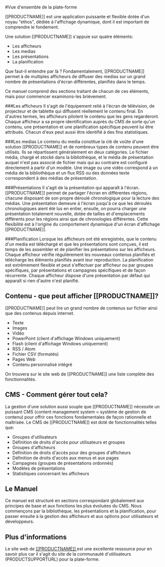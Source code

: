 <!--toc=tour-->
#Vue d'ensemble de la plate-forme

[[PRODUCTNAME]] est une application puissante et flexible dotée d'un noyau "ethos", dédiée à l'affichage dynamique, dont il est important de comprendre le fondement.

Une solution [[PRODUCTNAME]] s'appuie sur quatre éléments:

*   Les afficheurs
*   Les medias
*   Les présentations
*   La planification

Que faut-il entendre par là ? Fondamentalement, [[PRODUCTNAME]] permet à de multiples afficheurs de diffuser des medias sur un grand nombre de présentations d'écran différentes, planifiés dans le temps.

Ce manuel comprend des sections traitant de chacun de ces éléments, mais pour commencer examinons-les brièvement.


###Les afficheurs
Il s'agit de l'équipement relié à l'écran de télévision, de projecteur et de tablette qui diffusent réellement le contenu final. En d'autres termes, les afficheurs pilotent le contenu que les gens regarderont. Chaque afficheur a sa propre identification auprès du CMS de sorte qu'un contenu, une présentation et une planification spécifique peuvent lui être attribués. Chacun d'eux peut aussi être identifié à des fins statistiques.

###Les medias
Le contenu du media constitue la clé de voûte d'une solution [[PRODUCTNAME]] et de nombreux types de contenu peuvent être utilisés. Ils se répartissent généralement en deux catégories. Le fichier média, chargé et stocké dans la bibliothèque, et le média de présentation auquel n'est pas associé de fichier mais qui au contraire est configuré directement à partir d'un modèle. Une image ou une vidéo correspond à un média de la bibliothèque et un flux RSS ou des données texte correspondent à des médias de présentation.

###Présentations
Il s'agit de la présentation qui apparaît à l'écran. [[PRODUCTNAME]] permet de partager l'écran en différentes régions, chacune disposant de son propre déroulé chronologique pour la lecture des médias. Une présentation demeure à l'écran jusqu'à ce que les déroulés chronologiques aient été lus en entier, ensuite, on pourra charger une présentation totalement nouvelle, dotée de tailles et d'emplacements différents pour les régions ainsi que de chronologies différentes. Cette flexibilité est à l'origine du comportement dynamique d'un écran d'affichage [[PRODUCTNAME]].

###Planification
Lorsque les afficheurs ont été enregistrés, que le contenu d'un media est téléchargé et que les présentations sont conçues, il est temps de les assembler et de planifier les présentations sur les afficheurs. Chaque afficheur vérifie régulièrement les nouveaux contenus planifiés et télécharge les éléments planifiés avant leur reproduction. La planification est extrêmement flexible et peut s'effectuer par afficheur ou par groupes spécifiques, par présentations et campagnes spécifiques et de façon récurrente. Chaque afficheur dispose d'une présentation par défaut qui apparaît si rien d'autre n'est planifié.

## Contenu - que peut afficher [[PRODUCTNAME]]?

[[PRODUCTNAME]] peut lire un grand nombre de contenus sur fichier ainsi que des contenus depuis internet.

*   Texte
*   Images
*   Vidéo
*   PowerPoint (client d'affichage Windows uniquement)
*   Flash (client d'affichage Windows uniquement)
*   RSS / Atom
*   Fichier CSV (formatés)
*   Pages Web
*   Contenu personnalisé intégré

On trouvera sur le site web de [[PRODUCTNAME]] une liste complète des fonctionnalités.

## CMS - Comment gérer tout cela?

La gestion d'une solution aussi souple que [[PRODUCTNAME]] nécessite un puissant CMS (content management system = système de gestion de contenu) pour offrir ces fonctions fondamentales de façon rationnelle et maîtrisée. Le CMS de [[PRODUCTNAME]] est doté de fonctionnalités telles que:

*   Groupes d'utilisateurs
*   Définition de droits d'accès pour utilisateurs et groupes
*   Groupes d'afficheurs
*   Définition de droits d'accès pour des groupes d'afficheurs
*   Définition de droits d'accès aux menus et aux pages
*   Campagnes (groupes de présentations ordonnés)
*   Modèles de présentations
*   Statistiques concernant les afficheurs

## Le Manuel

Ce manuel est structuré en sections correspondant globalement aux principes de base et aux fonctions les plus évoluées du CMS. Nous commençons par la bibliothèque, les présentations et la planification, pour passer ensuite à la gestion des afficheurs et aux options pour utilisateurs et développeurs.


## Plus d'informations
Le site web de [[[PRODUCTNAME]] ]([[PRODUCTHOME]]) est une excellente ressource pour en savoir plus car il s'agit du site de la communauté d'utilisateurs (PRODUCTSUPPORTURL) pour la plate-forme.

